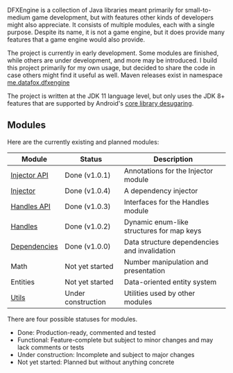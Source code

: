 DFXEngine is a collection of Java libraries meant primarily for small-to-medium game 
development, but with features other kinds of developers might also appreciate. It
consists of multiple modules, each with a single purpose. Despite its name, it is not
a game engine, but it does provide many features that a game engine would also provide.

The project is currently in early development. Some modules are finished, while others
are under development, and more may be introduced. I build this project primarily for 
my own usage, but decided to share the code in case others might find it useful as well.
Maven releases exist in namespace 
[me.datafox.dfxengine](https://central.sonatype.com/namespace/me.datafox.dfxengine)

The project is written at the JDK 11 language level, but only uses the JDK 8+ features
that are supported by Android's 
[core library desugaring](https://developer.android.com/studio/write/java8-support).

## Modules

Here are the currently existing and planned modules:

| Module                               | Status             | Description                                  |
|--------------------------------------|--------------------|----------------------------------------------|
| [Injector API](injector-api)         | Done (v1.0.1)      | Annotations for the Injector module          |
| [Injector](injector)                 | Done (v1.0.4)      | A dependency injector                        |
| [Handles API](handles-api)           | Done (v1.0.3)      | Interfaces for the Handles module            |
| [Handles](handles)                   | Done (v1.0.2)      | Dynamic enum-like structures for map keys    |
| [Dependencies](dependencies)         | Done (v1.0.0)      | Data structure dependencies and invalidation |
| Math                                 | Not yet started    | Number manipulation and presentation         |
| Entities                             | Not yet started    | Data-oriented entity system                  |
| [Utils](utils)                       | Under construction | Utilities used by other modules              |

There are four possible statuses for modules.

 - Done: Production-ready, commented and tested
 - Functional: Feature-complete but subject to minor changes and may lack comments or 
tests
 - Under construction: Incomplete and subject to major changes
 - Not yet started: Planned but without anything concrete

